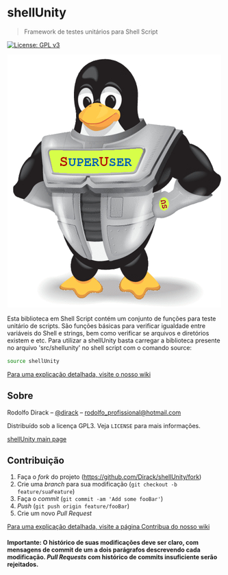 # shellUnity

> Framework de testes unitários para Shell Script

[![License: GPL v3](https://img.shields.io/badge/License-GPLv3-blue.svg)](https://www.gnu.org/licenses/gpl-3.0)

<img src="https://github.com/Dirack/shellUnity/blob/main/res/superuser-superhero.jpg" width="500">

Esta biblioteca em Shell Script contém um conjunto de funções para teste unitário de scripts. São funções
básicas para verificar igualdade entre variáveis do Shell e strings, bem como verificar se arquivos e diretórios
existem e etc.
Para utilizar a shellUnity basta carregar a biblioteca presente no arquivo 'src/shellunity' no shell script com o comando source:

```sh
source shellUnity
```

[Para uma explicação detalhada, visite o nosso wiki](https://github.com/Dirack/shellUnity/wiki#bem-vindo-ao-shellunity-wiki)

## Sobre

Rodolfo Dirack – [@dirack](https://github.com/Dirack) – rodolfo_profissional@hotmail.com

Distribuído sob a licença GPL3. Veja `LICENSE` para mais informações.

[shellUnity main page](https://github.com/Dirack/shellUnity)

## Contribuição

1. Faça o _fork_ do projeto (<https://github.com/Dirack/shellUnity/fork>)
2. Crie uma _branch_ para sua modificação (`git checkout -b feature/suaFeature`)
3. Faça o _commit_ (`git commit -am 'Add some fooBar'`)
4. _Push_ (`git push origin feature/fooBar`)
5. Crie um novo _Pull Request_

[Para uma explicação detalhada, visite a página Contribua do nosso wiki](https://github.com/Dirack/shellUnity/wiki/contribua#como-contribuir-com-este-projeto)

#### Importante: O histórico de suas modificações deve ser claro, com mensagens de commit de um a dois parágrafos descrevendo cada modificação. _Pull Requests_ com histórico de commits insuficiente serão rejeitados.
